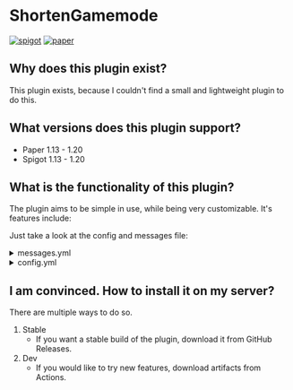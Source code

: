 # ShortenGamemode
[![spigot](https://cdn.jsdelivr.net/npm/@intergrav/devins-badges@3/assets/compact/supported/spigot_vector.svg)](https://www.spigotmc.org/resources/shortengamemode.110736/)
[![paper](https://cdn.jsdelivr.net/npm/@intergrav/devins-badges@3/assets/compact/supported/paper_vector.svg)](https://forums.papermc.io/threads/shortengamemode.812/)
## Why does this plugin exist?
This plugin exists, because I couldn't find a small and lightweight plugin to do this.

## What versions does this plugin support?
 - Paper 1.13 - 1.20
 - Spigot 1.13 - 1.20

## What is the functionality of this plugin?
The plugin aims to be simple in use, while being very customizable. It's features include:

Just take a look at the config and messages file:  
<details>
<summary>messages.yml</summary>

```yaml
prefix: "&3&l[SG] "
not-enough-args-or-too-many-console: "&cNot enough args or too many!\nUsage: /{0} <survival/creative/adventure/spectator/0/1/2/3> <player name>" # {0} being the command run. Can be skipped.
not-enough-args-or-too-many: "&cInvalid command!\nUsage: /{0} <survival/creative/adventure/spectator/0/1/2/3> [player name]" # {0} being the command run. Can be skipped
no-permission: "&cYou don't have the necessary permission node to execute this command!"
player-offline: "&cThis player is offline!"
no-gamemode-permission: "&cYou don't have the permission to change your gamemode to {0} mode!" # {0} is the gamemode. Can be skipped
change-notify: "&2Your gamemode has been changed to {0} by {1}" # {0} is the gamemode, {1} is the person who did it. Can be skipped[Spigot](https://www.spigotmc.org/resources/shortengamemode.110736/)
change-success: "&2You have changed {1}'s gamemode to {0} ." # {0} is the gamemode, {1} is the person you changed the gamemode. Can be skipped
your-change-success: "&2You have changed your gamemode to {0} mode." # {0} is the gamemode. Can be skipped
change-notify-console: "&2Your gamemode has been changed to {0} mode." # {0} is the gamemode. Can be skipped
survival: "survival"
creative: "creative"
adventure: "adventure"
spectator: "spectator"
```

</details>
<details>
<summary>config.yml</summary>

```yaml
enable-permissions: true # This is a boolean! Can be false or true
permission-node: pl.majlitech.admin.gamemode
enable-specific-gamemode-permissions: true # This is (also) a boolean! Can be false or true
permission-node-survival: pl.majlitech.admin.gamemode.survival
permission-node-creative: pl.majlitech.admin.gamemode.creative
permission-node-adventure: pl.majlitech.admin.gamemode.adventure
permission-node-spectator: pl.majlitech.admin.gamemode.spectator
```

</details>

## I am convinced. How to install it on my server?
There are multiple ways to do so.
1. Stable
    - If you want a stable build of the plugin, download it from GitHub Releases.
2. Dev
    - If you would like to try new features, download artifacts from Actions. 

